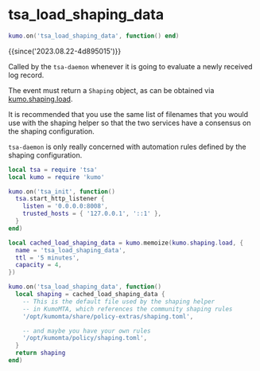 # tsa_load_shaping_data

```lua
kumo.on('tsa_load_shaping_data', function() end)
```

{{since('2023.08.22-4d895015')}}

Called by the `tsa-daemon` whenever it is going to evaluate a newly received log record.

The event must return a `Shaping` object, as can be obtained via
[kumo.shaping.load](../kumo.shaping/load.md).

It is recommended that you use the same list of filenames that you would use
with the shaping helper so that the two services have a consensus on the
shaping configuration.

`tsa-daemon` is only really concerned with automation rules defined by the
shaping configuration.

```lua
local tsa = require 'tsa'
local kumo = require 'kumo'

kumo.on('tsa_init', function()
  tsa.start_http_listener {
    listen = '0.0.0.0:8008',
    trusted_hosts = { '127.0.0.1', '::1' },
  }
end)

local cached_load_shaping_data = kumo.memoize(kumo.shaping.load, {
  name = 'tsa_load_shaping_data',
  ttl = '5 minutes',
  capacity = 4,
})

kumo.on('tsa_load_shaping_data', function()
  local shaping = cached_load_shaping_data {
    -- This is the default file used by the shaping helper
    -- in KumoMTA, which references the community shaping rules
    '/opt/kumomta/share/policy-extras/shaping.toml',

    -- and maybe you have your own rules
    '/opt/kumomta/policy/shaping.toml',
  }
  return shaping
end)
```
